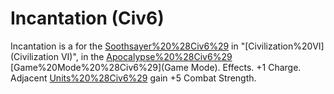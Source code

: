 # Incantation (Civ6)

Incantation is a for the [Soothsayer%20%28Civ6%29](Soothsayer) in "[Civilization%20VI](Civilization VI)", in the [Apocalypse%20%28Civ6%29](Apocalypse) [Game%20Mode%20%28Civ6%29](Game Mode).
Effects.
+1 Charge. Adjacent [Units%20%28Civ6%29](units) gain +5 Combat Strength.